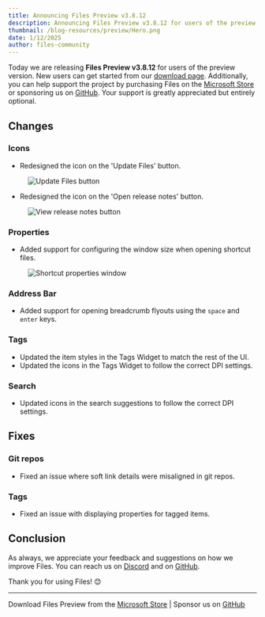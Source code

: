 ```yaml
---
title: Announcing Files Preview v3.8.12
description: Announcing Files Preview v3.8.12 for users of the preview version.
thumbnail: /blog-resources/preview/Hero.png
date: 1/12/2025
author: files-community
---
```


Today we are releasing **Files Preview v3.8.12** for users of the preview version. New users can get started from our [download page](/download/). Additionally, you can help support the project by purchasing Files on the [Microsoft Store](ms-windows-store://pdp/?ProductId=9NSQD9PKV3SS&cid=FilesWebsite) or sponsoring us on [GitHub](https://github.com/sponsors/yaira2). Your support is greatly appreciated but entirely optional.

## Changes

### Icons

- Redesigned the icon on the 'Update Files' button.

<figure>
    <img src="/blog-resources/v3-8-12/UpdateFilesIcon.png" alt="Update Files button" />
</figure>

- Redesigned the icon on the 'Open release notes' button.

<figure>
    <img src="/blog-resources/v3-8-12/ReleaseNotesIcon.png" alt="View release notes button" />
</figure>

### Properties

- Added support for configuring the window size when opening shortcut files.

<figure>
    <img src="/blog-resources/v3-8-12/ShortcutWindowArgs.png" alt="Shortcut properties window" />
</figure>

### Address Bar

- Added support for opening breadcrumb flyouts using the `space` and `enter` keys.

### Tags

- Updated the item styles in the Tags Widget to match the rest of the UI.
- Updated the icons in the Tags Widget to follow the correct DPI settings.

### Search

- Updated icons in the search suggestions to follow the correct DPI settings.

## Fixes

### Git repos

- Fixed an issue where soft link details were misaligned in git repos.

### Tags

- Fixed an issue with displaying properties for tagged items.

## Conclusion

As always, we appreciate your feedback and suggestions on how we improve Files. You can reach us on [Discord](https://discord.gg/files) and on [GitHub](https://github.com/files-community/Files/).

Thank you for using Files! 😊

---

Download Files Preview from the [Microsoft Store](ms-windows-store://pdp/?ProductId=9NSQD9PKV3SS&cid=FilesWebsite) | Sponsor us on [GitHub](https://github.com/sponsors/yaira2/)